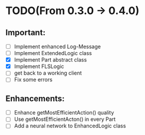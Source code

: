 # TODO(From 0.3.0 -> 0.4.0)

## Important:
- [ ] Implement enhanced Log-Message
- [ ] Implement ExtendedLogic class
- [x] Implement Part abstract class
- [x] Implement FLSLogic
- [ ] get back to a working client
- [ ] Fix some errors

## Enhancements:
- [ ] Enhance getMostEfficientAction() quality
- [ ] Use getMostEfficientActon() in every  Part
- [ ] Add a neural network to EnhancedLogic class
